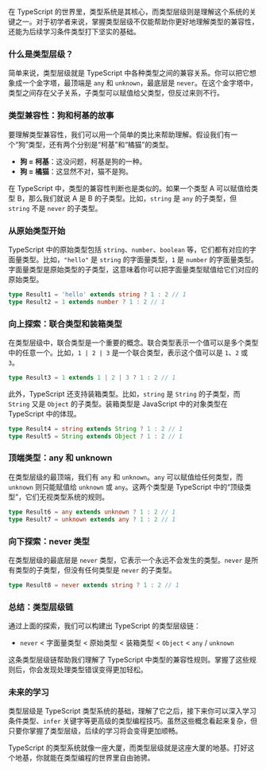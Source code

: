 在 TypeScript 的世界里，类型系统是其核心，而类型层级则是理解这个系统的关键之一。对于初学者来说，掌握类型层级不仅能帮助你更好地理解类型的兼容性，还能为后续学习条件类型打下坚实的基础。

### 什么是类型层级？

简单来说，类型层级就是 TypeScript 中各种类型之间的兼容关系。你可以把它想象成一个金字塔，最顶端是 `any` 和 `unknown`，最底层是 `never`。在这个金字塔中，类型之间存在父子关系，子类型可以赋值给父类型，但反过来则不行。

### 类型兼容性：狗和柯基的故事

要理解类型兼容性，我们可以用一个简单的类比来帮助理解。假设我们有一个“狗”类型，还有两个分别是“柯基”和“橘猫”的类型。

- **狗 = 柯基**：这没问题，柯基是狗的一种。
- **狗 = 橘猫**：这显然不对，猫不是狗。

在 TypeScript 中，类型的兼容性判断也是类似的。如果一个类型 A 可以赋值给类型 B，那么我们就说 A 是 B 的子类型。比如，`string` 是 `any` 的子类型，但 `string` 不是 `never` 的子类型。

### 从原始类型开始

TypeScript 中的原始类型包括 `string`、`number`、`boolean` 等，它们都有对应的字面量类型。比如，`"hello"` 是 `string` 的字面量类型，`1` 是 `number` 的字面量类型。字面量类型是原始类型的子类型，这意味着你可以把字面量类型赋值给它们对应的原始类型。

```typescript
type Result1 = 'hello' extends string ? 1 : 2 // 1
type Result2 = 1 extends number ? 1 : 2 // 1
```

### 向上探索：联合类型和装箱类型

在类型层级中，联合类型是一个重要的概念。联合类型表示一个值可以是多个类型中的任意一个。比如，`1 | 2 | 3` 是一个联合类型，表示这个值可以是 `1`、`2` 或 `3`。

```typescript
type Result3 = 1 extends 1 | 2 | 3 ? 1 : 2 // 1
```

此外，TypeScript 还支持装箱类型。比如，`string` 是 `String` 的子类型，而 `String` 又是 `Object` 的子类型。装箱类型是 JavaScript 中的对象类型在 TypeScript 中的体现。

```typescript
type Result4 = string extends String ? 1 : 2 // 1
type Result5 = String extends Object ? 1 : 2 // 1
```

### 顶端类型：any 和 unknown

在类型层级的最顶端，我们有 `any` 和 `unknown`。`any` 可以赋值给任何类型，而 `unknown` 则只能赋值给 `unknown` 或 `any`。这两个类型是 TypeScript 中的“顶级类型”，它们无视类型系统的规则。

```typescript
type Result6 = any extends unknown ? 1 : 2 // 1
type Result7 = unknown extends any ? 1 : 2 // 1
```

### 向下探索：never 类型

在类型层级的最底层是 `never` 类型，它表示一个永远不会发生的类型。`never` 是所有类型的子类型，但没有任何类型是 `never` 的子类型。

```typescript
type Result8 = never extends string ? 1 : 2 // 1
```

### 总结：类型层级链

通过上面的探索，我们可以构建出 TypeScript 的类型层级链：

- `never` < 字面量类型 < 原始类型 < 装箱类型 < `Object` < `any` / `unknown`

这条类型层级链帮助我们理解了 TypeScript 中类型的兼容性规则。掌握了这些规则后，你会发现处理类型错误变得更加轻松。

### 未来的学习

类型层级是 TypeScript 类型系统的基础，理解了它之后，接下来你可以深入学习条件类型、`infer` 关键字等更高级的类型编程技巧。虽然这些概念看起来复杂，但只要你掌握了类型层级，后续的学习将会变得更加顺畅。

TypeScript 的类型系统就像一座大厦，而类型层级就是这座大厦的地基。打好这个地基，你就能在类型编程的世界里自由驰骋。

